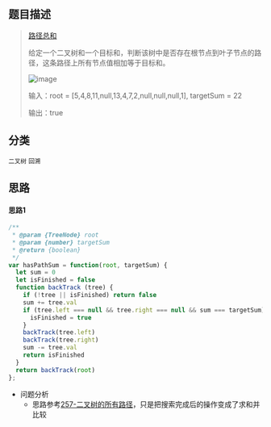 ## 题目描述

> [路径总和](https://leetcode-cn.com/problems/path-sum/)
>
>给定一个二叉树和一个目标和，判断该树中是否存在根节点到叶子节点的路径，这条路径上所有节点值相加等于目标和。
>
> ![image](https://user-images.githubusercontent.com/22999072/129482336-653e71ce-2031-42d7-8a76-955fc0b1d152.png)
>
>输入：root = [5,4,8,11,null,13,4,7,2,null,null,null,1], targetSum = 22
>
>输出：true

## 分类
`二叉树` `回溯` 

## 思路
#### 思路1
```javascript
/**
 * @param {TreeNode} root
 * @param {number} targetSum
 * @return {boolean}
 */
var hasPathSum = function(root, targetSum) {
  let sum = 0
  let isFinished = false
  function backTrack (tree) {
    if (!tree || isFinished) return false
    sum += tree.val
    if (tree.left === null && tree.right === null && sum === targetSum) {
      isFinished = true
    }
    backTrack(tree.left)
    backTrack(tree.right)
    sum -= tree.val
    return isFinished
  }
  return backTrack(root)
};
```
- 问题分析
  - 思路参考[257-二叉树的所有路径](https://leetcode-cn.com/problems/binary-tree-paths/)，只是把搜索完成后的操作变成了求和并比较
